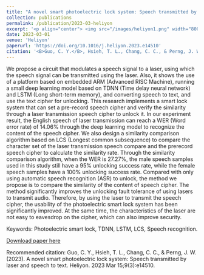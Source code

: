 ```yaml
---
title: "A novel smart photoelectric lock system: Speech transmitted by laser and speech to text"
collection: publications
permalink: /publication/2023-03-heliyon
excerpt: '<p align="center"> <img src="/images/heliyon1.png" width="800" height="600"> </p>'
date: 2023-03-01
venue: 'Heliyon'
paperurl: 'https://doi.org/10.1016/j.heliyon.2023.e14510'
citation: '<B>Guo, C. Y.</B>, Hsieh, T. L., Chang, C. C., & Perng, J. W. (2023). &quot;A novel smart photoelectric lock system: Speech transmitted by laser and speech to text.&quot; <i>Heliyon</i>. 2023 Mar 15;9(3):e14510. <B>(First author)</B><br>'
---
```

We propose a circuit that modulates a speech signal to a laser, using which the speech signal can be transmitted using the laser. Also, it shows the use of a platform based on embedded ARM (Advanced RISC Machine), running a small deep learning model based on TDNN (Time delay neural network) and LSTM (Long short-term memory), and converting speech to text, and use the text cipher for unlocking. This research implements a smart lock system that can set a pre-record speech cipher and verify the similarity through a laser transmission speech cipher to unlock it. In our experiment result, the English speech of laser transmission can reach a WER (Word error rate) of 14.06% through the deep learning model to recognize the content of the speech cipher. We also design a similarity comparison algorithm based on LCS (Longest common subsequence) to compare the character set of the laser transmission speech compare and the prerecord speech cipher to calculate the similarity rate. Through the similarity comparison algorithm, when the WER is 27.27%, the male speech samples used in this study still have a 95% unlocking success rate, while the female speech samples have a 100% unlocking success rate. Compared with only using automatic speech recognition (ASR) to unlock, the method we propose is to compare the similarity of the content of speech cipher. The method significantly improves the unlocking fault tolerance of using lasers to transmit audio. Therefore, by using the laser to transmit the speech cipher, the usability of the photoelectric smart lock system has been significantly improved. At the same time, the characteristics of the laser are not easy to eavesdrop on the cipher, which can also improve security.

Keywords: Photoelectric smart lock, TDNN, LSTM, LCS, Speech recognition.

[Download paper here](https://doi.org/10.1016/j.heliyon.2023.e14510)

Recommended citation: Guo, C. Y., Hsieh, T. L., Chang, C. C., & Perng, J. W. (2023). A novel smart photoelectric lock system: Speech transmitted by laser and speech to text. Heliyon. 2023 Mar 15;9(3):e14510.
